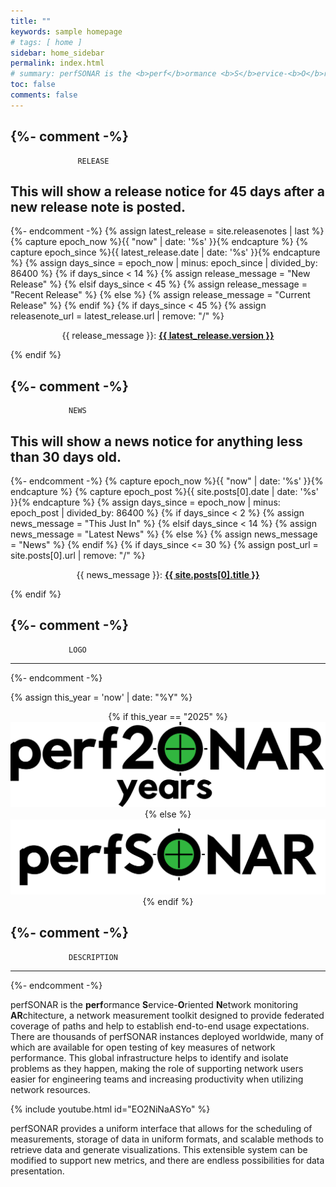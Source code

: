 ```yaml
---
title: ""
keywords: sample homepage
# tags: [ home ]
sidebar: home_sidebar
permalink: index.html
# summary: perfSONAR is the <b>perf</b>ormance <b>S</b>ervice-<b>O</b>riented <b>N</b>etwork monitoring <b>AR</b>chitecture, a toolkit for identifying performance problems on your network.
toc: false
comments: false
---
```

{%- comment -%}
-------------------------------------------------------------------------------
			       RELEASE

This will show a release notice for 45 days after a new release note
is posted.
-------------------------------------------------------------------------------
{%- endcomment -%}
{% assign latest_release = site.releasenotes | last %}
{% capture epoch_now %}{{ "now" | date: '%s' }}{% endcapture %}
{% capture epoch_since %}{{ latest_release.date | date: '%s' }}{% endcapture %}
{% assign days_since = epoch_now | minus: epoch_since | divided_by: 86400 %}
{% if days_since < 14 %}
  {% assign release_message = "New Release" %}
{% elsif days_since < 45 %}
  {% assign release_message = "Recent Release" %}
{% else %}
  {% assign release_message = "Current Release" %}
{% endif %}
{% if days_since < 45 %}
  {% assign releasenote_url = latest_release.url | remove: "/" %}
  <p align="center">{{ release_message }}: <b><a href="{{ releasenote_url }}">{{ latest_release.version }}</a></b></p>
{% endif %}


{%- comment -%}
-------------------------------------------------------------------------------
				 NEWS

This will show a news notice for anything less than 30 days old.
-------------------------------------------------------------------------------
{%- endcomment -%}
{% capture epoch_now %}{{ "now" | date: '%s' }}{% endcapture %}
{% capture epoch_post %}{{ site.posts[0].date | date: '%s' }}{% endcapture %}
{% assign days_since = epoch_now | minus: epoch_post | divided_by: 86400 %}
{% if days_since < 2 %}
  {% assign news_message = "This Just In" %}
{% elsif days_since < 14 %}
  {% assign news_message = "Latest News" %}
{% else %}
  {% assign news_message = "News" %}
{% endif %}
{% if days_since <= 30 %}
  {% assign post_url = site.posts[0].url | remove: "/" %}
  <p align="center">{{ news_message }}: <b><a href="{{ post_url }}">{{ site.posts[0].title }}</a></b></p>
{% endif %}


{%- comment -%}
-------------------------------------------------------------------------------
				 LOGO
-------------------------------------------------------------------------------
{%- endcomment -%}

{% assign this_year = 'now' | date: "%Y" %}
<p align="center">
{% if this_year == "2025" %}
  <img src="images/logos/perfsonar-20/perfsonar-logo-black-full.svg" />
{% else %}
  <img src="images/logos/perfsonar/perfsonar-logo-black-full.svg" />
{% endif %}
</p>
  

{%- comment -%}
-------------------------------------------------------------------------------
			     DESCRIPTION
-------------------------------------------------------------------------------
{%- endcomment -%}

<p>perfSONAR is the <b>perf</b>ormance <b>S</b>ervice-<b>O</b>riented
<b>N</b>etwork monitoring <b>AR</b>chitecture, a network measurement
toolkit designed to provide federated coverage of paths and help to
establish end-to-end usage expectations.  There are thousands of
perfSONAR instances deployed worldwide, many of which are available
for open testing of key measures of network performance.  This global
infrastructure helps to identify and isolate problems as they happen,
making the role of supporting network users easier for engineering
teams and increasing productivity when utilizing network
resources.</p>

{% include youtube.html id="EO2NiNaASYo" %}

<p>perfSONAR provides a uniform interface that allows for the
scheduling of measurements, storage of data in uniform formats, and
scalable methods to retrieve data and generate visualizations.  This
extensible system can be modified to support new metrics, and there
are endless possibilities for data presentation.</p>




